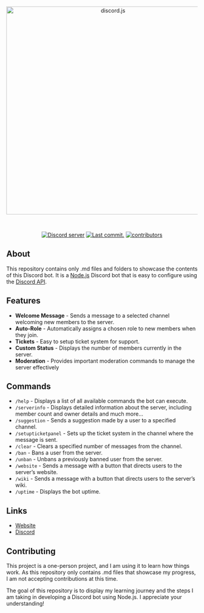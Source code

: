 <div align="center">
	<br />
	<p>
		<img src="https://i.imgur.com/urpknNJ.png" width="546" alt="discord.js">
	</p>
	<br />
	<p>
		<a href="https://discord.gg/syntexscripts"><img src="https://img.shields.io/discord/1?color=5865F2&logo=discord&logoColor=white&label=Community" alt="Discord server" /></a>
		<a href="https://github.com/SyntexDev/Discord-Bot/commits/main"><img src="https://img.shields.io/github/last-commit/SyntexDev/Discord-Bot.svg?logo=github&logoColor=ffffff" alt="Last commit." /></a>
		<a href="https://github.com/SyntexDev/Discord-Bot/graphs/contributors"><img src="https://img.shields.io/github/contributors/SyntexDev/Discord-Bot.svg?maxAge=3600&logo=github&logoColor=fff&color=00c7be" alt="contributors" /></a>
	</p>
</div>

## About

This repository contains only .md files and folders to showcase the contents of this Discord bot. It is a [Node.js](https://nodejs.org/en) Discord bot that is easy to configure using the [Discord API](https://discord.com/developers/docs/intro).

## Features

- **Welcome Message** - Sends a message to a selected channel welcoming new members to the server.
- **Auto-Role** - Automatically assigns a chosen role to new members when they join.
- **Tickets** - Easy to setup ticket system for support.
- **Custom Status** - Displays the number of members currently in the server.
- **Moderation** - Provides important moderation commands to manage the server effectively

## Commands

- `/help` - Displays a list of all available commands the bot can execute.
- `/serverinfo` - Displays detailed information about the server, including member count and owner details and much more...
- `/suggestion` - Sends a suggestion made by a user to a specified channel.
- `/setupticketpanel` - Sets up the ticket system in the channel where the message is sent.
- `/clear` - Clears a specified number of messages from the channel.
- `/ban` - Bans a user from the server.
- `/unban` - Unbans a previously banned user from the server.
- `/website` - Sends a message with a button that directs users to the server’s website.
- `/wiki` - Sends a message with a button that directs users to the server’s wiki.
- `/uptime` - Displays the bot uptime.

## Links

- [Website][website]
- [Discord][discord]

## Contributing

This project is a one-person project, and I am using it to learn how things work. As this repository only contains .md files that showcase my progress, I am not accepting contributions at this time. 

The goal of this repository is to display my learning journey and the steps I am taking in developing a Discord bot using Node.js. I appreciate your understanding!

[website]: https://syntexscripts.nl
[discord]: https://discord.gg/syntexscripts
